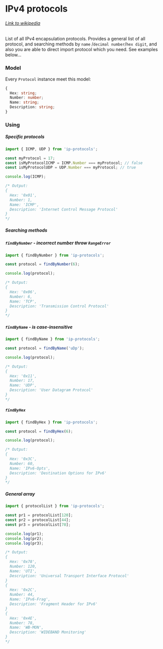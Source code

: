 # IPv4 protocols

###### [Link to wikipedia](https://en.wikipedia.org/wiki/List_of_IP_protocol_numbers)

List of all IPv4 encapsulation protocols. Provides a general list of all protocol, and searching methods by `name`
/`decimal number`/`hex digit`, and also you are able to direct import protocol which you need. See examples below...

### Model

Every `Protocol` instance meet this model:

```typescript
{
  Hex: string;
  Number: number;
  Name: string;
  Description: string;
}
```

### Using

##### Specific protocols

```typescript
import { ICMP, UDP } from 'ip-protocols';

const myProtocol = 17;
const isMyProtocolICMP = ICMP.Number === myProtocol; // false
const isMyProtocolUDP = UDP.Number === myProtocol; // true

console.log(ICMP);

/* Output:
{
  Hex: '0x01',
  Number: 1,
  Name: 'ICMP',
  Description: 'Internet Control Message Protocol'
}
*/
```

##### Searching methods

##### `findByNumber` - incorrect number throw `RangeError`

```typescript
import { findByNumber } from 'ip-protocols';

const protocol = findByNumber(6);

console.log(protocol);

/* Output:
{
  Hex: '0x06',
  Number: 6,
  Name: 'TCP',
  Description: 'Transmission Control Protocol'
}
*/
```

##### `findByName` - is case-insensitive

```typescript
import { findByName } from 'ip-protocols';

const protocol = findByName('uDp');

console.log(protocol);

/* Output:
{
  Hex: '0x11',
  Number: 17,
  Name: 'UDP',
  Description: 'User Datagram Protocol'
}
*/
```

##### `findByHex`

```typescript
import { findByHex } from 'ip-protocols';

const protocol = findByHex(6);

console.log(protocol);

/* Output:
{
  Hex: '0x3C',
  Number: 60,
  Name: 'IPv6-Opts',
  Description: 'Destination Options for IPv6'
}
*/
```

##### General array

```typescript
import { protocolList } from 'ip-protocols';

const pr1 = protocolList[120];
const pr2 = protocolList[44];
const pr3 = protocolList[78];

console.log(pr1);
console.log(pr2);
console.log(pr3);

/* Output:
{
  Hex: '0x78',
  Number: 120,
  Name: 'UTI',
  Description: 'Universal Transport Interface Protocol'
}
{
  Hex: '0x2C',
  Number: 44,
  Name: 'IPv6-Frag',
  Description: 'Fragment Header for IPv6'
}
{
  Hex: '0x4E',
  Number: 78,
  Name: 'WB-MON',
  Description: 'WIDEBAND Monitoring'
}
*/
```

